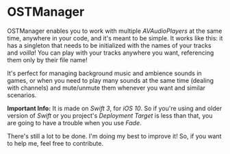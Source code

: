 # OSTManager

OSTManager enables you to work with multiple *AVAudioPlayers* at the same time, anywhere in your code, and it's meant to be simple. It works like this: it has a singleton that needs to be initialized with the names of your tracks and *voilla*! You can play with your tracks anywhere you want, referencing them only by their file name! 

It's perfect for managing background music and ambience sounds in games, or when you need to play many sounds at the same time (dealing with channels) and mute/unmute them whenever you want and similar scenarios. 

**Important Info:** It is made on *Swift 3*, for *iOS 10*. So if you're using and older version of *Swift* or you project's *Deployment Target* is less than that, you are going to have a trouble when you use *Fade*. 

There's still a lot to be done. I'm doing my best to improve it! So, if you want to help me, feel free to contribute. 
